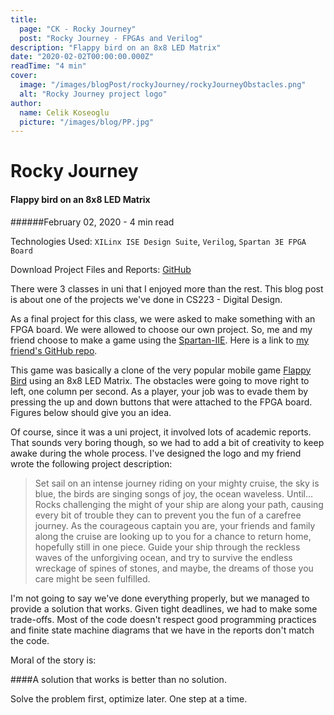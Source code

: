 ```yaml
---
title:
  page: "CK - Rocky Journey"
  post: "Rocky Journey - FPGAs and Verilog"
description: "Flappy bird on an 8x8 LED Matrix"
date: "2020-02-02T00:00:00.000Z"
readTime: "4 min"
cover:
  image: "/images/blogPost/rockyJourney/rockyJourneyObstacles.png"
  alt: "Rocky Journey project logo"
author:
  name: Celik Koseoglu
  picture: "/images/blog/PP.jpg"
---
```


# Rocky Journey

#### Flappy bird on an 8x8 LED Matrix

######February 02, 2020 - 4 min read

Technologies Used: `XILinx ISE Design Suite`, `Verilog`, `Spartan 3E FPGA Board`

Download Project Files and Reports: [GitHub](https://github.com/celikkoseoglu/Rocky-Journey)

There were 3 classes in uni that I enjoyed more than the rest. This blog post is
about one of the projects we've done in CS223 - Digital Design.

As a final project for this class, we were asked to make something with an FPGA
board. We were allowed to choose our own project. So, me and my friend choose to make a game
using the [Spartan-IIE](https://www.xilinx.com/support/documentation/data_sheets/ds077.pdf).
Here is a link to [my friend's GitHub repo](https://github.com/berkevren).

This game was basically a clone of the very popular mobile game [Flappy Bird](https://flappybird.io/)
using an 8x8 LED Matrix. The obstacles were going to move right to left, one column per second.
As a player, your job was to evade them by pressing the up and down buttons that were attached to
the FPGA board. Figures below should give you an idea.

 <MediaCarousel folder="rockyJourney" images="rockyJourneyObstacles.png"/>

Of course, since it was a uni project, it involved lots of academic reports. That sounds very
boring though, so we had to add a bit of creativity to keep awake during the whole process.
I've designed the logo and my friend wrote the following project description:

> Set sail on an intense journey riding on your mighty cruise, the sky is blue, the birds
> are singing songs of joy, the ocean waveless. Until... Rocks challenging the might of your
> ship are along your path, causing every bit of trouble they can to prevent you the fun of
> a carefree journey. As the courageous captain you are, your friends and family along the
> cruise are looking up to you for a chance to return home, hopefully still in one piece.
> Guide your ship through the reckless waves of the unforgiving ocean, and try to survive the
> endless wreckage of spines of stones, and maybe, the dreams of those you care might be seen fulfilled.

 <MediaCarousel folder="rockyJourney" images="RockyJourney.svg"/>

I'm not going to say we've done everything properly, but we managed to provide a solution that
works. Given tight deadlines, we had to make some trade-offs. Most of the code
doesn't respect good programming practices and finite state machine diagrams that we have in
the reports don't match the code.

Moral of the story is:

####A solution that works is better than no solution.

Solve the problem first, optimize later. One step at a time.